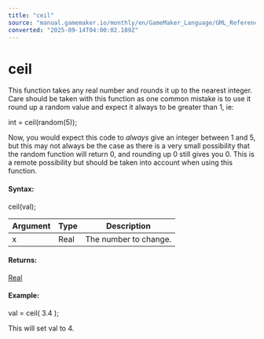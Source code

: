 ```yaml
---
title: "ceil"
source: "manual.gamemaker.io/monthly/en/GameMaker_Language/GML_Reference/Maths_And_Numbers/Number_Functions/ceil.htm"
converted: "2025-09-14T04:00:02.189Z"
---
```


# ceil

This function takes any real number and rounds it up to the nearest integer. Care should be taken with this function as one common mistake is to use it round up a random value and expect it always to be greater than 1, ie:

int = ceil(random(5));

Now, you would expect this code to _always_ give an integer between 1 and 5, but this may not always be the case as there is a very small possibility that the random function will return 0, and rounding up 0 still gives you 0. This is a remote possibility but should be taken into account when using this function.

#### Syntax:

ceil(val);

| Argument | Type | Description |
| --- | --- | --- |
| x | Real | The number to change. |

#### Returns:

[Real](../../../GML_Overview/Data_Types.md)

#### Example:

val = ceil( 3.4 );

This will set val to 4.